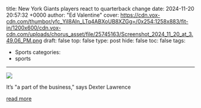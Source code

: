 title: New York Giants players react to quarterback change
date: 2024-11-20 20:57:32 +0000
author: "Ed Valentine"
cover: https://cdn.vox-cdn.com/thumbor/yfc_YiI8AIn_LTq4ABXoUB8XZGg=/0x254:1258x883/fit-in/1200x600/cdn.vox-cdn.com/uploads/chorus_asset/file/25745163/Screenshot_2024_11_20_at_3.49.06_PM.png
draft: false
top: false
type: post
hide: false
toc: false
tags:
  - Sports
categories:
  - sports
---

![](https://cdn.vox-cdn.com/thumbor/yfc_YiI8AIn_LTq4ABXoUB8XZGg=/0x254:1258x883/fit-in/1200x600/cdn.vox-cdn.com/uploads/chorus_asset/file/25745163/Screenshot_2024_11_20_at_3.49.06_PM.png)

It’s "a part of the business," says Dexter Lawrence

[read more](https://www.bigblueview.com/2024/11/20/24301806/new-york-giants-players-react-to-quarterback-change-tommy-devito-daniel-jones-drew-lock)
